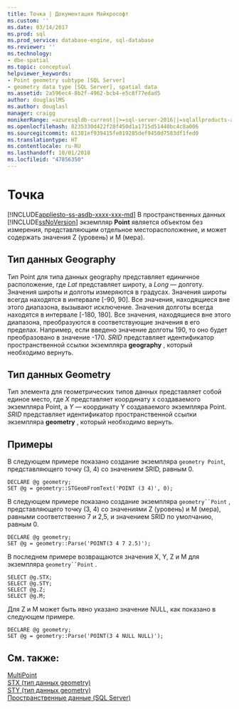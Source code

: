 ```yaml
---
title: Точка | Документация Майкрософт
ms.custom: ''
ms.date: 03/14/2017
ms.prod: sql
ms.prod_service: database-engine, sql-database
ms.reviewer: ''
ms.technology:
- dbe-spatial
ms.topic: conceptual
helpviewer_keywords:
- Point geometry subtype [SQL Server]
- geometry data type [SQL Server], spatial data
ms.assetid: 2a596ec4-8b2f-4962-bcb4-e5c8f77edad5
author: douglaslMS
ms.author: douglasl
manager: craigg
monikerRange: =azuresqldb-current||>=sql-server-2016||=sqlallproducts-allversions||>=sql-server-linux-2017||=azuresqldb-mi-current
ms.openlocfilehash: 8235330d422f28f450d1a1715d51440bc4c8a006
ms.sourcegitcommit: 61381ef939415fe019285def9450d7583df1fed0
ms.translationtype: HT
ms.contentlocale: ru-RU
ms.lasthandoff: 10/01/2018
ms.locfileid: "47856350"
---
```

# <a name="point"></a>Точка
[!INCLUDE[appliesto-ss-asdb-xxxx-xxx-md](../../includes/appliesto-ss-asdb-xxxx-xxx-md.md)]
  В пространственных данных [!INCLUDE[ssNoVersion](../../includes/ssnoversion-md.md)] экземпляр **Point** является объектом без измерения, представляющим отдельное месторасположение, и может содержать значения Z (уровень) и M (мера).  
  
## <a name="geography-data-type"></a>Тип данных Geography  
 Тип Point для типа данных geography представляет единичное расположение, где *Lat* представляет широту, а *Long* — долготу. Значения широты и долготы измеряются в градусах. Значения широты всегда находятся в интервале [-90, 90]. Все значения, находящиеся вне этого диапазона, вызывают исключение. Значения долготы всегда находятся в интервале [-180, 180]. Все значения, находящиеся вне этого диапазона, преобразуются в соответствующие значения в его пределах. Например, если введено значение долготы 190, то оно будет преобразовано в значение -170. *SRID* представляет идентификатор пространственной ссылки экземпляра **geography** , который необходимо вернуть.  
  
## <a name="geometry-data-type"></a>Тип данных Geometry  
 Тип элемента для геометрических типов данных представляет собой единое место, где *X* представляет координату x создаваемого экземпляра Point, а *Y* — координату Y создаваемого экземпляра Point. *SRID* представляет идентификатор пространственной ссылки экземпляра **geometry** , который необходимо вернуть.  
  
## <a name="examples"></a>Примеры  
 В следующем примере показано создание экземпляра `geometry Point`, представляющего точку (3, 4) со значением SRID, равным 0.  
  
```  
DECLARE @g geometry;  
SET @g = geometry::STGeomFromText('POINT (3 4)', 0);  
```  
  
 В следующем примере показано создание экземпляра `geometry``Point` , представляющего точку (3, 4) со значениями Z (уровень) и M (мера), равными соответственно 7 и 2,5, и значением SRID по умолчанию, равным 0.  
  
```  
DECLARE @g geometry;  
SET @g = geometry::Parse('POINT(3 4 7 2.5)');  
```  
  
 В последнем примере возвращаются значения X, Y, Z и M для экземпляра `geometry``Point` .  
  
```  
SELECT @g.STX;  
SELECT @g.STY;  
SELECT @g.Z;  
SELECT @g.M;  
```  
  
 Для Z и M может быть явно указано значение NULL, как показано в следующем примере.  
  
```  
DECLARE @g geometry;  
SET @g = geometry::Parse('POINT(3 4 NULL NULL)');  
```  
  
## <a name="see-also"></a>См. также:  
 [MultiPoint](../../relational-databases/spatial/multipoint.md)   
 [STX (тип данных geometry)](../../t-sql/spatial-geometry/stx-geometry-data-type.md)   
 [STY (тип данных geometry)](../../t-sql/spatial-geometry/sty-geometry-data-type.md)   
 [Пространственные данные (SQL Server)](../../relational-databases/spatial/spatial-data-sql-server.md)  
  
  
